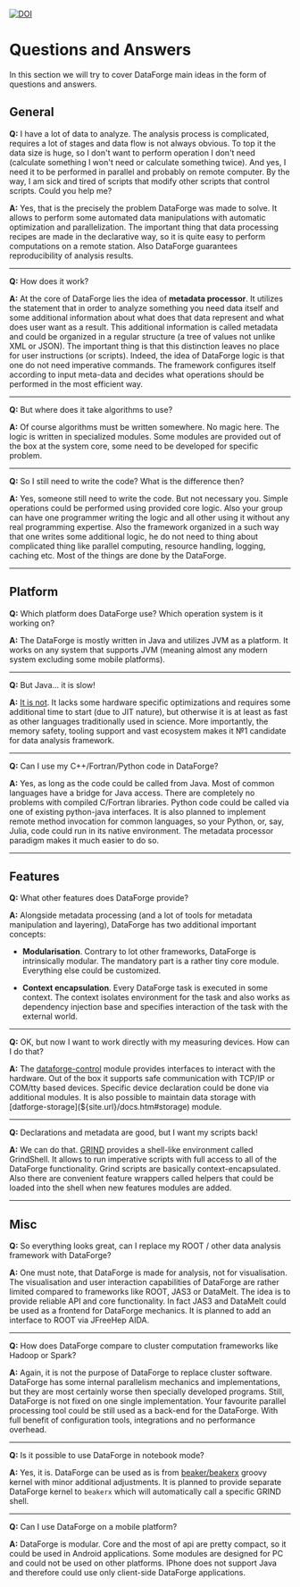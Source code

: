 
[![DOI](https://zenodo.org/badge/148831678.svg)](https://zenodo.org/badge/latestdoi/148831678)

# Questions and Answers #

In this section we will try to cover DataForge main ideas in the form of questions and answers.

## General ##

**Q:** I have a lot of data to analyze. The analysis process is complicated, requires a lot of stages and data flow is not always obvious. To top it the data size is huge, so I don't want to perform operation I don't need (calculate something I won't need or calculate something twice). And yes, I need it to be performed in parallel and probably on remote computer. By the way, I am sick and tired of scripts that modify other scripts that control scripts. Could you help me?

**A:** Yes, that is the precisely the problem DataForge was made to solve. It allows to perform some automated data manipulations with automatic optimization and parallelization. The important thing that data processing recipes are made in the declarative way, so it is quite easy to perform computations on a remote station. Also DataForge guarantees reproducibility of analysis results.
<hr>

**Q:** How does it work?

**A:** At the core of DataForge lies the idea of **metadata processor**. It utilizes the statement that in order to analyze something you need data itself and some additional information about what does that data represent and what does user want as a result. This additional information is called metadata and could be organized in a regular structure (a tree of values not unlike XML or JSON). The important thing is that this distinction leaves no place for user instructions (or scripts). Indeed, the idea of DataForge logic is that one do not need imperative commands. The framework configures itself according to input meta-data and decides what operations should be performed in the most efficient way.
<hr>

**Q:** But where does it take algorithms to use?

**A:** Of course algorithms must be written somewhere. No magic here. The logic is written in specialized modules. Some modules are provided out of the box at the system core, some need to be developed for specific problem.
<hr>

**Q:** So I still need to write the code? What is the difference then?

**A:** Yes, someone still need to write the code. But not necessary you. Simple operations could be performed using provided core logic. Also your group can have one programmer writing the logic and all other using it without any real programming expertise. Also the framework organized in a such way that one writes some additional logic, he do not need to thing about complicated thing like parallel computing, resource handling, logging, caching etc. Most of the things are done by the DataForge.
<hr>

## Platform ##

**Q:** Which platform does DataForge use? Which operation system is it working on?

**A:** The DataForge is mostly written in Java and utilizes JVM as a platform. It works on any system that supports JVM (meaning almost any modern system excluding some mobile platforms).
 <hr>

 **Q:** But Java... it is slow!

 **A:** [It is not](https://stackoverflow.com/questions/2163411/is-java-really-slow/2163570#2163570). It lacks some hardware specific optimizations and requires some additional time to start (due to JIT nature), but otherwise it is at least as fast as other languages traditionally used in science. More importantly, the memory safety, tooling support and vast ecosystem makes it №1 candidate for data analysis framework.

<hr>

 **Q:** Can I use my C++/Fortran/Python code in DataForge?

 **A:** Yes, as long as the code could be called from Java. Most of common languages have a bridge for Java access.  There are completely no problems with compiled C/Fortran libraries. Python code could be called via one of existing python-java interfaces. It is also planned to implement remote method invocation for common languages, so your Python, or, say, Julia, code could run in its native environment. The metadata processor paradigm makes it much easier to do so.

<hr>

## Features ##

**Q:** What other features does DataForge provide?

**A:** Alongside metadata processing (and a lot of tools for metadata manipulation and layering), DataForge has two additional important concepts:

* **Modularisation**. Contrary to lot other frameworks, DataForge is intrinsically modular. The mandatory part is a rather tiny core module. Everything else could be customized.

* **Context encapsulation**. Every DataForge task is executed in some context. The context isolates environment for the task and also works as dependency injection base and specifies interaction of the task with the external world.


<hr>

**Q:** OK, but now I want to work directly with my measuring devices. How can I do that?

**A:** The [dataforge-control](${site.url}/docs.html#control) module provides interfaces to interact with the hardware. Out of the box it supports safe communication with TCP/IP or COM/tty based devices. Specific device declaration could be done via additional modules. It is also possible to maintain data storage with [datforge-storage](${site.url}/docs.htm#storage) module.

<hr>

**Q:** Declarations and metadata are good, but I want my scripts back!

**A:** We can do that. [GRIND](${site.url}/docs.html#grind) provides a shell-like environment called GrindShell. It allows to run imperative scripts with full access to all of the DataForge functionality. Grind scripts are basically context-encapsulated. Also there are convenient feature wrappers called helpers that could be loaded into the shell when new features modules are added.

<hr>

## Misc ##

**Q:** So everything looks great, can I replace my ROOT / other data analysis framework with DataForge?

**A:** One must note, that DataForge is made for analysis, not for visualisation. The visualisation and user interaction capabilities of DataForge are rather limited compared to frameworks like ROOT, JAS3 or DataMelt. The idea is to provide reliable API and core functionality. In fact JAS3 and DataMelt could be used as a frontend for DataForge mechanics. It is planned to add an interface to ROOT via JFreeHep AIDA.

<hr>

**Q:** How does DataForge compare to cluster computation frameworks like Hadoop or Spark?

**A:** Again, it is not the purpose of DataForge to replace cluster software. DataForge has some internal parallelism mechanics and implementations, but they are most certainly worse then specially developed programs. Still, DataForge is not fixed on one single implementation. Your favourite parallel processing tool could be still used as a back-end for the DataForge. With full benefit of configuration tools, integrations and no performance overhead.

<hr>

**Q:** Is it possible to use DataForge in notebook mode?

**A:** Yes, it is. DataForge can be used as is from [beaker/beakerx](http://beakernotebook.com/) groovy kernel with minor additional adjustments. It is planned to provide separate DataForge kernel to `beakerx` which will automatically call a specific GRIND shell.

<hr>

**Q:** Can I use DataForge on a mobile platform?

**A:** DataForge is modular. Core and the most of api are pretty compact, so it could be used in Android applications. Some modules are designed for PC and could not be used on other platforms. IPhone does not support Java and therefore could use only client-side DataForge applications.
